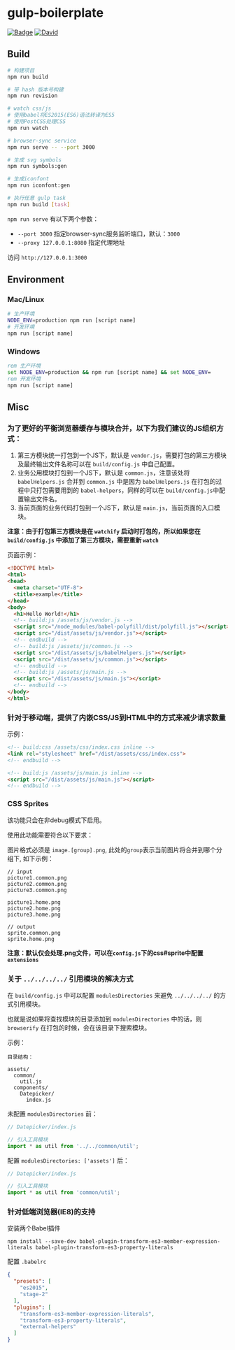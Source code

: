 
# gulp-boilerplate

[![Badge](https://img.shields.io/badge/node.js->=_4.0-brightgreen.svg?style=flat)]()
[![David](https://img.shields.io/david/dev/evan2x/gulp-boilerplate.svg)]()

## Build

```bash
# 构建项目
npm run build

# 带 hash 版本号构建
npm run revision

# watch css/js
# 使用babel将ES2015(ES6)语法转译为ES5
# 使用PostCSS处理CSS
npm run watch

# browser-sync service
npm run serve -- --port 3000

# 生成 svg symbols
npm run symbols:gen

# 生成iconfont
npm run iconfont:gen

# 执行任意 gulp task
npm run build [task]
```

`npm run serve` 有以下两个参数：

* `--port 3000` 指定browser-sync服务监听端口，默认：`3000`
* `--proxy 127.0.0.1:8080` 指定代理地址

访问 `http://127.0.0.1:3000`

## Environment

### Mac/Linux

```bash
# 生产环境
NODE_ENV=production npm run [script name]
# 开发环境
npm run [script name]
```

### Windows

```bat
rem 生产环境
set NODE_ENV=production && npm run [script name] && set NODE_ENV=
rem 开发环境
npm run [script name]
```

## Misc

### 为了更好的平衡浏览器缓存与模块合并，以下为我们建议的JS组织方式：

1. 第三方模块统一打包到一个JS下，默认是 `vendor.js`，需要打包的第三方模块及最终输出文件名称可以在 `build/config.js` 中自己配置。
2. 业务公用模块打包到一个JS下，默认是 `common.js`，注意该处将 `babelHelpers.js` 合并到 `common.js` 中是因为 `babelHelpers.js` 在打包的过程中只打包需要用到的 `babel-helpers`，同样的可以在 `build/config.js`中配置输出文件名。
3. 当前页面的业务代码打包到一个JS下，默认是 `main.js`，当前页面的入口模块。

**注意：由于打包第三方模块是在 `watchify` 启动时打包的，所以如果您在 `build/config.js` 中添加了第三方模块，需要重新 `watch`**

页面示例：

```html
<!DOCTYPE html>
<html>
<head>
  <meta charset="UTF-8">
  <title>example</title>
</head>
<body>
  <h1>Hello World!</h1>
  <!-- build:js /assets/js/vendor.js -->
  <script src="/node_modules/babel-polyfill/dist/polyfill.js"></script>
  <script src="/dist/assets/js/vendor.js"></script>
  <!-- endbuild -->
  <!-- build:js /assets/js/common.js -->
  <script src="/dist/assets/js/babelHelpers.js"></script>
  <script src="/dist/assets/js/common.js"></script>
  <!-- endbuild -->
  <!-- build:js /assets/js/main.js -->
  <script src="/dist/assets/js/main.js"></script>
  <!-- endbuild -->
</body>
</html>
```

### 针对于移动端，提供了内嵌CSS/JS到HTML中的方式来减少请求数量

示例：

```html
<!-- build:css /assets/css/index.css inline -->
<link rel="stylesheet" href="/dist/assets/css/index.css">
<!-- endbuild -->

<!-- build:js /assets/js/main.js inline -->
<script src="/dist/assets/js/main.js"></script>
<!-- endbuild -->
```

### CSS Sprites

该功能只会在非debug模式下启用。

使用此功能需要符合以下要求：

图片格式必须是 `image.[group].png`, 此处的`group`表示当前图片将合并到哪个分组下, 如下示例：

```
// input
picture1.common.png
picture2.common.png
picture3.common.png

picture1.home.png
picture2.home.png
picture3.home.png

// output
sprite.common.png
sprite.home.png
```

**注意：默认仅会处理.png文件，可以在`config.js`下的css#sprite中配置`extensions`**

### 关于 `../../../../` 引用模块的解决方式

在 `build/config.js` 中可以配置 `modulesDirectories` 来避免 `../../../../` 的方式引用模块。

也就是说如果将查找模块的目录添加到 `modulesDirectories` 中的话，则 `browserify` 在打包的时候，会在该目录下搜索模块。

示例：

```
目录结构：

assets/
  common/
    util.js
  components/
    Datepicker/
      index.js
```

未配置 `modulesDirectories` 前：

```js
// Datepicker/index.js

// 引入工具模块
import * as util from '../../common/util';
```

配置 `modulesDirectories: ['assets']` 后：

```js
// Datepicker/index.js

// 引入工具模块
import * as util from 'common/util';
```

### 针对低端浏览器(IE8)的支持

安装两个Babel插件

```shell
npm install --save-dev babel-plugin-transform-es3-member-expression-literals babel-plugin-transform-es3-property-literals
```

配置 `.babelrc`

```json
{
  "presets": [
    "es2015",
    "stage-2"
  ],
  "plugins": [
    "transform-es3-member-expression-literals",
    "transform-es3-property-literals",
    "external-helpers"
  ]
}
```
